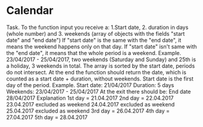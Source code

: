 # Calendar
Task.
To the function input you receive a:
1.Start date, 
2. duration in days (whole number) and 
3. weekends (array of objects with the fields "start date" and "end date")
If "start date" is the same with the "end date", it means the weekend happens only on that day. If "start date" isn't same with the "end date", it means that the whole period is a weekend.
Example. 23/04/2017 - 25/04/2017, two weekends (Saturday and Sunday) and 25th is a holiday, 3 weekends in total. 
The array is sorted by the start date, periods do not intersect. At the end the function should return the date, which is counted as a start date + duration, without weekends. Start date is the first day of the period.
Example. Start date: 21/04/2017 Duration: 5 days Weekends: 23/04/2017 - 25/04/2017 At the exit there should be: End date 28/04/2017
Explanation 1st day = 21.04.2017 2nd day = 22.04.2017 23.04.2017 excluded as weekend 24.04.2017 excluded as weekend 25.04.2017 excluded as weekend 3rd day = 26.04.2017 4th day = 27.04.2017 5th day = 28.04.2017
